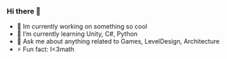 ### Hi there 👋

- 🔭 Im currently working on something so cool
- 🌱 I’m currently learning Unity, C#, Python
- 💬 Ask me about anything related to Games, LevelDesign, Architecture
- ⚡ Fun fact: I<3math
